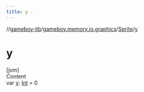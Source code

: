 ```yaml
---
title: y -
---
```

//[gameboy-lib](../../index.md)/[gameboy.memory.io.graphics](../index.md)/[Sprite](index.md)/[y](y.md)



# y  
[jvm]  
Content  
var [y](y.md): [Int](https://kotlinlang.org/api/latest/jvm/stdlib/kotlin/-int/index.html) = 0  



